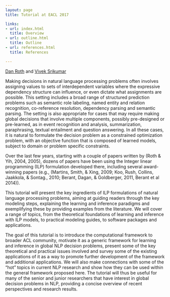 ```yaml
---
layout: page
title: Tutorial at EACL 2017

links:
- url: index.html
  title: Overview
- url: outline.html
  title: Outline
- url: references.html
  title: References

---
```


[Dan Roth](http://l2r.cs.illinois.edu) and [Vivek Srikumar](http://svivek.com)

Making decisions in natural language processing problems often
involves assigning values to sets of interdependent variables where
the expressive dependency structure can influence, or even dictate
what assignments are possible. This setting includes a broad range of
structured prediction problems such as semantic role labeling, named
entity and relation recognition, co-reference resolution, dependency
parsing and semantic parsing. The setting is also appropriate for
cases that may require making global decisions that involve multiple
components, possibly pre-designed or pre-learned, as in event
recognition and analysis, summarization, paraphrasing, textual
entailment and question answering. In all these cases, it is natural
to formulate the decision problem as a constrained optimization
problem, with an objective function that is composed of learned
models, subject to domain or problem specific constraints.

Over the last few years, starting with a couple of papers written by
(Roth & Yih, 2004, 2005), dozens of papers have been using the Integer
linear programming (ILP) formulation developed there, including
several award-winning papers (e.g., (Martins, Smith, & Xing, 2009;
Koo, Rush, Collins, Jaakkola, & Sontag., 2010; Berant, Dagan, &
Goldberger, 2011, Berant et al 2014)).

This tutorial will present the key ingredients of ILP formulations of
natural language processing problems, aiming at guiding readers
through the key modeling steps, explaining the learning and inference
paradigms and exemplifying these by providing examples from the
literature. We will cover a range of topics, from the theoretical
foundations of learning and inference with ILP models, to practical
modeling guides, to software packages and applications.

The goal of this tutorial is to introduce the computational framework
to broader ACL community, motivate it as a generic framework for
learning and inference in global NLP decision problems, present some
of the key theoretical and practical issues involved and survey some
of the existing applications of it as a way to promote further
development of the framework and additional applications. We will also
make connections with some of the “hot” topics in current NLP research
and show how they can be used within the general framework proposed
here. The tutorial will thus be useful for many of the senior and
junior researchers that have interest in global decision problems in
NLP, providing a concise overview of recent perspectives and research
results.

